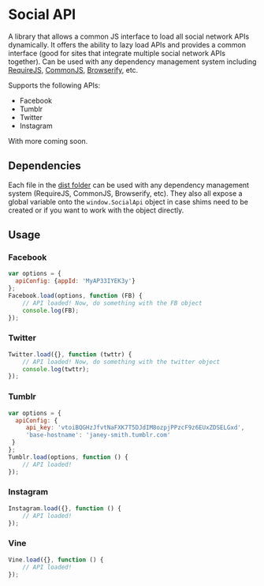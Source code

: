 # Social API

A library that allows a common JS interface to load all social network APIs dynamically. It offers the ability to
 lazy load APIs and provides a common interface (good for sites that integrate multiple social network APIs together).
 Can be used with any dependency management system including [RequireJS](http://requirejs.org/),
 [CommonJS](http://wiki.commonjs.org/wiki/CommonJS), [Browserify](http://browserify.org/), etc.

Supports the following APIs:

* Facebook
* Tumblr
* Twitter
* Instagram

With more coming soon.

## Dependencies

Each file in the [dist folder](dist/) can be used with any dependency management system (RequireJS, CommonJS, Browserify, etc).
They also all expose a global variable onto the `window.SocialApi` object in case shims need to be created or if you want to
work with the object directly.

## Usage

### Facebook

```javascript
var options = {
  apiConfig: {appId: 'MyAP33IYEK3y'}
};
Facebook.load(options, function (FB) {
    // API loaded! Now, do something with the FB object
    console.log(FB);
});
```

### Twitter

```javascript
Twitter.load({}, function (twttr) {
    // API loaded! Now, do something with the twitter object
    console.log(twttr);
});
```

### Tumblr

```javascript
var options = {
  apiConfig: {
     api_key: 'vtoiBQGHzJfvtNaFXK7T5DJdIM8ozpjPPzcF9z6EUxZDSELGxd',
     'base-hostname': 'janey-smith.tumblr.com'
 }
};
Tumblr.load(options, function () {
    // API loaded!
});
```

### Instagram

```javascript
Instagram.load({}, function () {
    // API loaded!
});
```

### Vine

```javascript
Vine.load({}, function () {
    // API loaded!
});
```